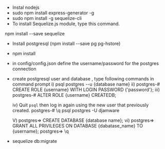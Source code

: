 - Instal nodejs
- sudo npm install express-generator -g
- sudo npm install -g sequelize-cli
- To install Sequelize.js module, type this command.

npm install --save sequelize
- Install postgresql (npm install --save pg pg-hstore)
- npm install 
- in config/config.json define the username/password for the postgres connection
- create postgresql user and database , type following commands in command prompt
     i) psql postgres --u {database name}
     ii) postgres-# CREATE ROLE {username} WITH LOGIN PASSWORD {'password'};
     iii) postgres-# ALTER ROLE {username} CREATEDB;
      
     iv) Quit `psql` then log in again using the new user that previously created.
            postgres-# \q
            psql postgres -U djamware
            
     V) postgres=> CREATE DATABASE {database name};
     vi) postgres=> GRANT ALL PRIVILEGES ON DATABASE {dabatase_name} TO {username};
         postgres=> \q
         
         
- sequelize db:migrate

     

